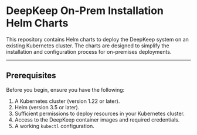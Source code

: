 # DeepKeep On-Prem Installation Helm Charts

This repository contains Helm charts to deploy the DeepKeep system on an existing Kubernetes cluster. The charts are designed to simplify the installation and configuration process for on-premises deployments.

---

## Prerequisites

Before you begin, ensure you have the following:

1. A Kubernetes cluster (version 1.22 or later).
2. Helm (version 3.5 or later).
3. Sufficient permissions to deploy resources in your Kubernetes cluster.
4. Access to the DeepKeep container images and required credentials.
5. A working `kubectl` configuration.
